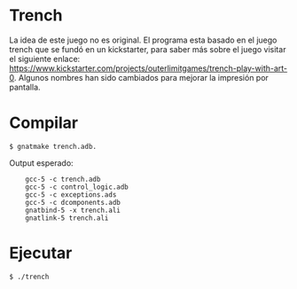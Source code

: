 # Trench

La idea de este juego no es original. El programa esta basado en el juego trench
que se fundó en un kickstarter, para saber más sobre el juego visitar el siguiente
enlace: https://www.kickstarter.com/projects/outerlimitgames/trench-play-with-art-0.
Algunos nombres han sido cambiados para mejorar la impresión por pantalla.

# Compilar

```
$ gnatmake trench.adb.
```

Output esperado:
```
    gcc-5 -c trench.adb
    gcc-5 -c control_logic.adb
    gcc-5 -c exceptions.ads
    gcc-5 -c dcomponents.adb
    gnatbind-5 -x trench.ali
    gnatlink-5 trench.ali
```

# Ejecutar

```
$ ./trench
```